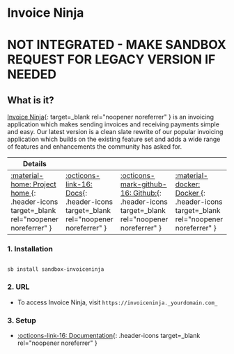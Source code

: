 # Invoice Ninja
# **NOT INTEGRATED - MAKE SANDBOX REQUEST FOR LEGACY VERSION IF NEEDED**
## What is it?

[Invoice Ninja](https://www.invoiceninja.com/){: target=_blank rel="noopener noreferrer" } is an invoicing application which makes sending invoices and receiving payments simple and easy. Our latest version is a clean slate rewrite of our popular invoicing application which builds on the existing feature set and adds a wide range of features and enhancements the community has asked for.

| Details     |             |             |             |
|-------------|-------------|-------------|-------------|
| [:material-home: Project home ](https://www.invoiceninja.com/){: .header-icons target=_blank rel="noopener noreferrer" } | [:octicons-link-16: Docs](https://invoiceninja.github.io/docs/getting-started/){: .header-icons target=_blank rel="noopener noreferrer" } | [:octicons-mark-github-16: Github:](https://github.com/invoiceninja/invoiceninja){: .header-icons target=_blank rel="noopener noreferrer" } | [:material-docker: Docker ](https://hub.docker.com/r/invoiceninja/invoiceninja){: .header-icons target=_blank rel="noopener noreferrer" }|

### 1. Installation

``` shell

sb install sandbox-invoiceninja

```

### 2. URL

- To access Invoice Ninja, visit `https://invoiceninja._yourdomain.com_`

### 3. Setup

- [:octicons-link-16: Documentation](https://invoiceninja.github.io/docs/getting-started/){: .header-icons target=_blank rel="noopener noreferrer" }
